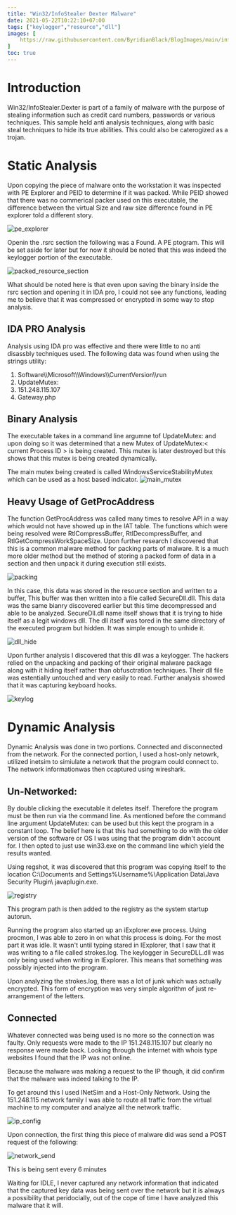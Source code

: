 ```yaml
---
title: "Win32/InfoStealer Dexter Malware"
date: 2021-05-22T10:22:10+07:00
tags: ["keylogger","resource","dll"]
images: [
    https://raw.githubusercontent.com/ByridianBlack/BlogImages/main/info_stealer_malware/keylogger_main_image.jpeg,
]
toc: true
---
```

 
# Introduction
 
Win32/InfoStealer.Dexter is part of a family of malware with the purpose of stealing information such as credit card numbers, passwords or various techniques. This sample held anti analysis techniques, along with basic steal techniques to hide its true abilities. This could also be caterogized as a trojan.
 
# Static Analysis
 
Upon copying the piece of malware onto the workstation it was inspected with PE Explorer and PEID to determine if it was packed. While PEID showed that there was no commerical packer used on this executable, the difference between the virtual Size and raw size difference found in PE explorer told a different story.

![pe_explorer](https://raw.githubusercontent.com/ByridianBlack/BlogImages/main/info_stealer_malware/image-000.png)

Openin the .rsrc section the following was a Found. A PE ptogram. This will be set aside for later but for now it should be noted that this was indeed the keylogger portion of the executable.

![packed_resource_section](https://raw.githubusercontent.com/ByridianBlack/BlogImages/main/info_stealer_malware/image-001.png)

What should be noted here is that even upon saving the binary inside the rsrc section and opening it in IDA pro, I could not see any functions, leading me to believe that it was compressed or encrypted in some way to stop analysis.

## IDA PRO Analysis
Analysis using IDA pro was effective and there were little to no anti disassbly techniques used. The following data was found when using the strings utility:

1. Software\\\Microsoft\\\Windows\\\CurrentVersion\\\run
2. UpdateMutex:
3. 151.248.115.107
4. Gateway.php

## Binary Analysis

The executable takes in a command line argumne tof UpdateMutex: and upon doing so it was determined that a new Mutex of UpdateMutex:< current Process ID > is being created. This mutex is later destroyed but this shows that this mutex is being created dynamically.

The main mutex being created is called WindowsServiceStabilityMutex which can be used as a host based indicator.
![main_mutex](https://raw.githubusercontent.com/ByridianBlack/BlogImages/main/info_stealer_malware/image-002.png)

## Heavy Usage of GetProcAddress

The function GetProcAddress was called many times to resolve API in a way which would not have showed up in the IAT table. The functions which were being resolved were RtlCompressBuffer, RtlDecompressBuffer, and RtlGetCompressWorkSpaceSize. Upon further research I discovered that this is a common malware method for packing parts of malware. It is a much more older method but the method of storing a packed form of data in a section and then unpack it during execution still exists.

![packing](https://raw.githubusercontent.com/ByridianBlack/BlogImages/main/info_stealer_malware/image-003.png)

In this case, this data was stored in the resource section and written to a buffer, This buffer was then written into a file called SecureDll.dll. This data was the same bianry discovered earlier but this time decompressed and able to be analyzed. SecureDll.dll name itself shows that it is trying to hide itself as a legit windows dll. The dll itself was tored in the same directory of the executed program but hidden. It was simple enough to unhide it.

![dll_hide](https://raw.githubusercontent.com/ByridianBlack/BlogImages/main/info_stealer_malware/image-004.png)

Upon further analysis I discovered that this dll was a keylogger. The hackers relied on the unpacking and packing of their original malware package along with it hiding itself rather than obfusctration techniques. Their dll file was estentially untouched and very easily to read. Further analysis showed that it was capturing keyboard hooks.

![keylog](https://raw.githubusercontent.com/ByridianBlack/BlogImages/main/info_stealer_malware/image-005.png)

# Dynamic Analysis

Dynamic Analysis was done in two portions. Connected and disconnected from the network. For the connected portion, I used a host-only netowrk, utilized inetsim to simiulate a network that the program could connect to. The network informationwas then ccaptured using wireshark.

## Un-Networked:

By double clicking the executable it deletes itself. Therefore the program must be then run via the command line. As mentioned before the command line argument UpdateMutex: can be used but this kept the program in a constant loop. The belief here is that this had something to do with the older version of the software or OS I was using that the program didn't account for. I then opted to just use win33.exe on the command line which yield the results wanted. 

Using regshot, it was discovered that this program was copying itself to the location C:\Documents and Settings\%Username%\Application Data\Java Security Plugin\ javaplugin.exe.

![registry](https://raw.githubusercontent.com/ByridianBlack/BlogImages/main/info_stealer_malware/image-006.png)

This program path is then added to the registry as the system startup autorun. 

Running the program also started up an iExplorer.exe process. Using procmon, I was able to zero in on what this process is doing. For the most part it was idle. It wasn't until typing stared in IExplorer, that I saw that it was writing to a file called strokes.log. The keylogger in SecureDLL.dll was only being used when writing in IExplorer. This means that something was possibly injected into the program.

Upon analyzing the strokes.log, there was a lot of junk which was actually encrypted. This form of encryption was very simple algorithm of just re-arrangement of the letters. 

## Connected

Whatever connected was being used is no more so the connection was faulty. Only requests were made to the IP 151.248.115.107 but clearly no response were made back. Looking through the internet with whois type websites I found that the IP was not online. 

Because the malware was making a request to the IP though, it did confirm that the malware was indeed talking to the IP.

To get around this I used INetSim and a Host-Only Network. Using the 151.248.115 network family I was able to route all traffic from the virtual machine to my computer and analyze all the network traffic.

![ip_config](https://raw.githubusercontent.com/ByridianBlack/BlogImages/main/info_stealer_malware/image-007.png)

Upon connection, the first thing this piece of malware did was send a POST request of the following:

![network_send](https://raw.githubusercontent.com/ByridianBlack/BlogImages/main/info_stealer_malware/image-08.png)

This is being sent every 6 minutes

Waiting for IDLE, I never captured any network information that indicated that the captured key data was being sent over the network but it is always a possibility that peridocially, out of the cope of time I have analyzed this malware that it will.